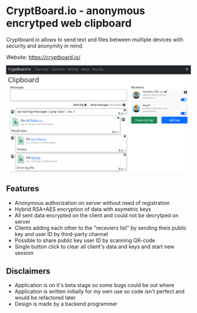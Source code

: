 # CryptBoard.io - anonymous encrytped web clipboard

Cryptboard.io allows to send text and files between multiple devices with security and anonymity in mind.

Website: https://cryptboard.io/

![Screenshot of a clipboard page](img/screenshot_1.png)

## Features

* Anonymous authorization on server without need of registration
* Hybrid RSA+AES encryption of data with asymetric keys
* All sent data encrypted on the client and could not be decrytped on server
* Clients adding each other to the "receviers list" by sending theis public key and user ID by third-party channel
* Possible to share public key user ID by scanning QR-code
* Single button click to clear all client's data and keys and start new session

## Disclaimers

* Application is on it's beta stage so some bugs could be out where
* Application is written initially for my own use so code isn't perfect and would be refactored later
* Design is made by a backend programmer






